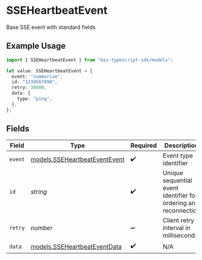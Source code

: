 # SSEHeartbeatEvent

Base SSE event with standard fields

## Example Usage

```typescript
import { SSEHeartbeatEvent } from "mix-typescript-sdk/models";

let value: SSEHeartbeatEvent = {
  event: "summarize",
  id: "1234567890",
  retry: 30000,
  data: {
    type: "ping",
  },
};
```

## Fields

| Field                                                                | Type                                                                 | Required                                                             | Description                                                          | Example                                                              |
| -------------------------------------------------------------------- | -------------------------------------------------------------------- | -------------------------------------------------------------------- | -------------------------------------------------------------------- | -------------------------------------------------------------------- |
| `event`                                                              | [models.SSEHeartbeatEventEvent](../models/sseheartbeateventevent.md) | :heavy_check_mark:                                                   | Event type identifier                                                |                                                                      |
| `id`                                                                 | *string*                                                             | :heavy_check_mark:                                                   | Unique sequential event identifier for ordering and reconnection     | 1234567890                                                           |
| `retry`                                                              | *number*                                                             | :heavy_minus_sign:                                                   | Client retry interval in milliseconds                                | 30000                                                                |
| `data`                                                               | [models.SSEHeartbeatEventData](../models/sseheartbeateventdata.md)   | :heavy_check_mark:                                                   | N/A                                                                  |                                                                      |